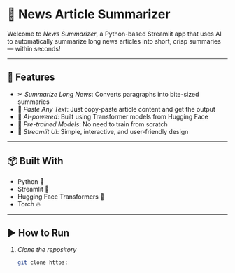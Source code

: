 # 📰 News Article Summarizer

Welcome to *News Summarizer*, a Python-based Streamlit app that uses AI to automatically summarize long news articles into short, crisp summaries — within seconds!

---

## 🚀 Features

- ✂ *Summarize Long News*: Converts paragraphs into bite-sized summaries  
- 📄 *Paste Any Text*: Just copy-paste article content and get the output  
- 🤖 *AI-powered*: Built using Transformer models from Hugging Face  
- 🧠 *Pre-trained Models*: No need to train from scratch  
- 🎨 *Streamlit UI*: Simple, interactive, and user-friendly design  

---

## 📦 Built With

- Python 🐍  
- Streamlit 🎈  
- Hugging Face Transformers 🤗  
- Torch 🔥

---

## ▶ How to Run

1. *Clone the repository*  
   ```bash
   git clone https: